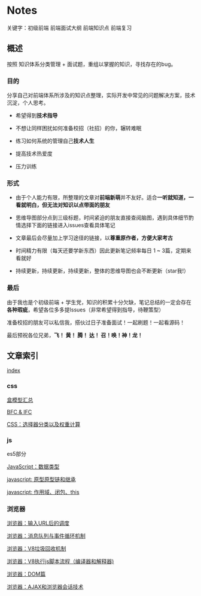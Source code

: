 # Notes

关键字：初级前端 前端面试大纲 前端知识点 前端复习

## 概述

按照 知识体系分类管理 + 面试题，重组以掌握的知识，寻找存在的bug。

### 目的

分享自己对前端体系所涉及的知识点整理，实际开发中常见的问题解决方案，技术沉淀，个人思考。

* 希望得到**技术指导**

* 不想让同样困扰如何准备校招（社招）的你，辗转难眠

* 练习如何系统的管理自己**技术人生**

* 提高技术热爱度

* 压力训练

### 形式

- 由于个人能力有限，所整理的文章对**前端新萌**并不友好。适合**一听就知道，一看就明白，但无法对知识以点带面的朋友**

- 思维导图部分点到三级标题，时间紧迫的朋友直接查阅脑图，遇到具体细节酌情选择下面的链接进入issues查看具体笔记

- 文章最后会尽量加上学习途径的链接，以**尊重原作者，方便大家考古**

- 时间精力有限（每天还要学新东西）因此更新笔记频率每日 1 ~ 3篇，定期来看就好

- 持续更新，持续更新，持续更新，整体的思维导图也会不断更新（star我!）

### 最后

由于我也是个初级前端 + 学生党，知识的积累十分欠缺，笔记总结的一定会存在**各种瑕疵**，希望各位多多提Issues（非常希望得到指导，待鞭策型）

准备校招的朋友可以私信我，搭伙过日子准备面试！一起刷题！一起看源码！

最后预祝各位兄弟，**飞！ 黄！ 腾！ 达！ 召！唤！神！龙！**

## 文章索引

[index](https://raw.githubusercontent.com/sup-fiveyear/Notes/master/images/indexnew.png)

### css
[盒模型汇总](https://github.com/sup-fiveyear/Notes/issues/4)

[BFC & IFC](https://github.com/sup-fiveyear/Notes/issues/5)

[CSS：选择器分类以及权重计算](https://github.com/sup-fiveyear/Notes/issues/14)


### js

es5部分

[JavaScript：数据类型](https://github.com/sup-fiveyear/Notes/issues/2)

[javascript: 原型原型链和继承](https://github.com/sup-fiveyear/Notes/issues/3)

[javascript: 作用域、闭包、this](https://github.com/sup-fiveyear/Notes/issues/6)

### 浏览器
[浏览器：输入URL后的调度](https://github.com/sup-fiveyear/Notes/issues/7)

[浏览器：消息队列与事件循环机制](https://github.com/sup-fiveyear/Notes/issues/12)

[浏览器：V8垃圾回收机制](https://github.com/sup-fiveyear/Notes/issues/9)

[浏览器：V8执行js脚本流程（编译器和解释器)](https://github.com/sup-fiveyear/Notes/issues/13)

[浏览器：DOM篇](https://github.com/sup-fiveyear/Notes/issues/8)

[浏览器：AJAX和浏览器会话技术](https://github.com/sup-fiveyear/Notes/issues/11)




